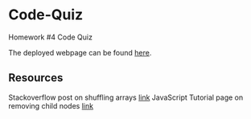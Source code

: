 # Code-Quiz
Homework #4 Code Quiz

The deployed webpage can be found [here](https://matthewronaldjohnson.github.io/Code-Quiz/).

## Resources
Stackoverflow post on shuffling arrays [link](https://stackoverflow.com/questions/2450954/how-to-randomize-shuffle-a-javascript-array)
JavaScript Tutorial page on removing child nodes [link](https://www.javascripttutorial.net/dom/manipulating/remove-all-child-nodes/)